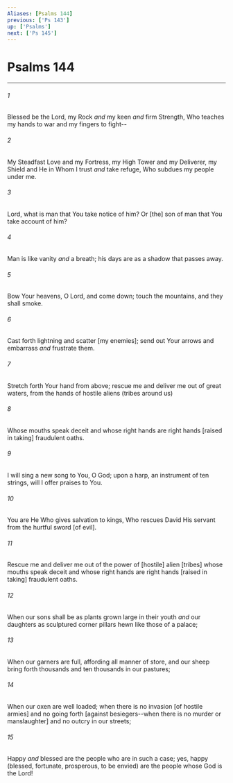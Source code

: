 ```yaml
---
Aliases: [Psalms 144]
previous: ['Ps 143']
up: ['Psalms']
next: ['Ps 145']
---
```

# Psalms 144

***














###### 1 






Blessed be the Lord, my Rock _and_ my keen _and_ firm Strength, Who teaches my hands to war and my fingers to fight-- 













###### 2 






My Steadfast Love and my Fortress, my High Tower and my Deliverer, my Shield and He in Whom I trust _and_ take refuge, Who subdues my people under me. 













###### 3 






Lord, what is man that You take notice of him? Or [the] son of man that You take account of him? 













###### 4 






Man is like vanity _and_ a breath; his days are as a shadow that passes away. 













###### 5 






Bow Your heavens, O Lord, and come down; touch the mountains, and they shall smoke. 













###### 6 






Cast forth lightning and scatter [my enemies]; send out Your arrows and embarrass _and_ frustrate them. 













###### 7 






Stretch forth Your hand from above; rescue me and deliver me out of great waters, from the hands of hostile aliens (tribes around us) 













###### 8 






Whose mouths speak deceit and whose right hands are right hands [raised in taking] fraudulent oaths. 













###### 9 






I will sing a new song to You, O God; upon a harp, an instrument of ten strings, will I offer praises to You. 













###### 10 






You are He Who gives salvation to kings, Who rescues David His servant from the hurtful sword [of evil]. 













###### 11 






Rescue me and deliver me out of the power of [hostile] alien [tribes] whose mouths speak deceit and whose right hands are right hands [raised in taking] fraudulent oaths. 













###### 12 






When our sons shall be as plants grown large in their youth _and_ our daughters as sculptured corner pillars hewn like those of a palace; 













###### 13 






When our garners are full, affording all manner of store, and our sheep bring forth thousands and ten thousands in our pastures; 













###### 14 






When our oxen are well loaded; when there is no invasion [of hostile armies] and no going forth [against besiegers--when there is no murder or manslaughter] and no outcry in our streets; 













###### 15 






Happy _and_ blessed are the people who are in such a case; yes, happy (blessed, fortunate, prosperous, to be envied) are the people whose God is the Lord!
